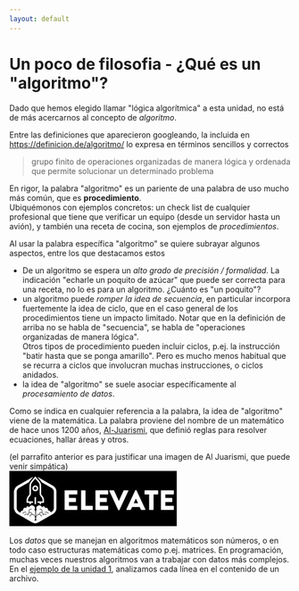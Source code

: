 ```yaml
---
layout: default
---
```


# Un poco de filosofia - ¿Qué es un "algoritmo"?

Dado que hemos elegido llamar "lógica algorítmica" a esta unidad, no está de más acercarnos al concepto de _algoritmo_.

Entre las definiciones que aparecieron googleando, la incluida en https://definicion.de/algoritmo/ lo expresa en términos sencillos y correctos

>  grupo finito de operaciones organizadas de manera lógica y ordenada que permite solucionar un determinado problema

En rigor, la palabra "algoritmo" es un pariente de una palabra de uso mucho más común, que es **procedimiento**.  
Ubiquémonos con ejemplos concretos: un check list de cualquier profesional que tiene que verificar un equipo (desde un servidor hasta un avión), y también una receta de cocina, son ejemplos de _procedimientos_.

Al usar la palabra específica "algoritmo" se quiere subrayar algunos aspectos, entre los que destacamos estos
- De un algoritmo se espera un _alto grado de precisión / formalidad_. La indicación "echarle un poquito de azúcar" que puede ser correcta para una receta, no lo es para un algoritmo. ¿Cuánto es "un poquito"?
- un algoritmo puede _romper la idea de secuencia_, en particular incorpora fuertemente la idea de ciclo, que en el caso general de los procedimientos tiene un impacto limitado. Notar que en la definición de arriba no se habla de "secuencia", se habla de "operaciones organizadas de manera lógica".   
Otros tipos de procedimiento pueden incluir ciclos, p.ej. la instrucción "batir hasta que se ponga amarillo". Pero es mucho menos habitual que se recurra a ciclos que involucran muchas instrucciones, o ciclos anidados.
- la idea de "algoritmo" se suele asociar específicamente al _procesamiento de datos_.

Como se indica en cualquier referencia a la palabra, la idea de "algoritmo" viene de la matemática. La palabra proviene del nombre de un matemático de hace unos 1200 años, [Al-Juarismi](https://es.wikipedia.org/wiki/Al-Juarismi), que definió reglas para resolver ecuaciones, hallar áreas y otros.  

(el parrafito anterior es para justificar una imagen de Al Juarismi, que puede venir simpática)  
![el parrafito anterior es para justificar una imagen de Al Juarismi, que puede venir simpática](../images/logoelevate.jpg) 

Los _datos_ que se manejan en algoritmos matemáticos son números, o en todo caso estructuras matemáticas como p.ej. matrices.
En programación, muchas veces nuestros algoritmos van a trabajar con datos más complejos. En el [ejemplo de la unidad 1](../programacion-a-desarrollo/programar-y-desarrollar-ejemplo-apendice.md), analizamos cada línea en el contenido de un archivo.


